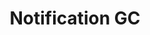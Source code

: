 ---
title: 'Notification GC'
description: Envoyez des courriels et des messages texte automatisés.
image: '/img/cds/gc-notify.svg'
imageAlt: 'Capture d’écran de Notification GC.'
link: 'https://notification.canada.ca/accueil'
---